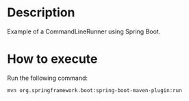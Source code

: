 # Description

Example of a CommandLineRunner using Spring Boot.

# How to execute

Run the following command:

```shell
mvn org.springframework.boot:spring-boot-maven-plugin:run
```
